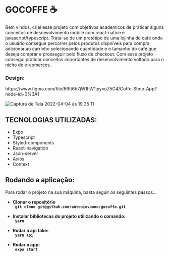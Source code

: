 <h1>GOCOFFE  ☕️</h1>
<p>Bem vindos, criei esse projeto com objetivos academicos de praticar alguns conceitos de desnevolvimento mobile com react-natice e javascript/typescript. Trata-se de um protótipo de uma lojinha de café onde o usuário consegue percorrer pelos produtos dispníveis para compra, adicionar ao carrinho selecionando quantidade e o tamanho do café que deseja comprar e prosseguir pelo fluxo de checkout. Com esse projeto consegui praticar conceitos importantes de desenvolvimento voltado para o nicho de e-comerces.</p>

<h3>Design:</h3>
<link> https://www.figma.com/file/66tt6h7jW1hW1jpyvoZ5G4/Coffe-Shop-App?node-id=0%3A1 </link>

![Captura de Tela 2022-04-04 às 19 35 11](https://user-images.githubusercontent.com/7297243/161643018-891a7ac8-6187-4f52-bf09-b4ff880ad599.png)

<h2>TECNOLOGIAS UTILIZADAS:</h2>
<ul>
      <li>Expo</li>
      <li>Typescript</li>
      <li>Styled-components</li>
      <li>React-navigation</li>
      <li>Json-server</li>
      <li>Axios</li>
      <li>Context</li>
</ul>

<h2>Rodando a aplicação:</h2>
<p> Para rodar o projeto na sua máquina, basta seguir os seguintes passos... </p>

   <ul> 
    <li><b>Clonar o repositório</li>
    <code> git clone git@github.com:antoniovuono/gocoffe.git</code>
   </ul>
   <ul> 
    <li><b>Instalar bibliotecas do projeto utilizando o comando:</li></b>
    <code> yarn </code>
   </ul>
   <ul> 
    <li><b>Rodar a api fake:</li></b>
    <code> yarn api </code>
   </ul>
    <ul> 
    <li><b>Rodar o app:</li></b>
    <code> expo start </code>
   </ul>
